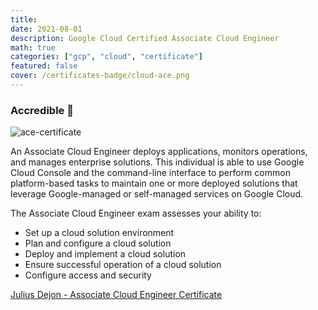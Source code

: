 ```yaml
---
title:
date: 2021-08-01
description: Google Cloud Certified Associate Cloud Engineer
math: true
categories: ["gcp", "cloud", "certificate"]
featured: false
cover: /certificates-badge/cloud-ace.png
---
```


### Accredible 🏅

![ace-certificate](/certificates/google-cloud-ace-certificate.png "ACE")

An Associate Cloud Engineer deploys applications, monitors operations, and manages enterprise solutions. This individual is able to use Google Cloud Console and the command-line interface to perform common platform-based tasks to maintain one or more deployed solutions that leverage Google-managed or self-managed services on Google Cloud.

The Associate Cloud Engineer exam assesses your ability to:

- Set up a cloud solution environment
- Plan and configure a cloud solution
- Deploy and implement a cloud solution
- Ensure successful operation of a cloud solution
- Configure access and security

[Julius Dejon - Associate Cloud Engineer Certificate](https://www.credential.net/9d9d8ea7-7139-463a-b138-0d66adbed010?key=3ec486d3da9d53ef2b367c275afe79e1fead0bf65da2e145a84b208aa7291257&record_view=true)
